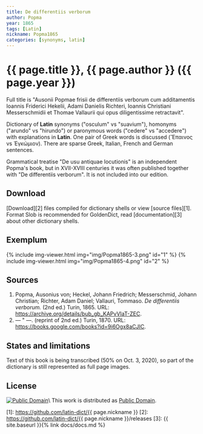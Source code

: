 ```yaml
---
title: De differentiis verborum
author: Popma
year: 1865
tags: [Latin]
nickname: Popma1865
categories: [synonyms, latin]
---
```

# {{ page.title }}, {{ page.author }} ({{ page.year }})

Full title is "Ausonii Popmae frisii de differentiis verborum cum additamentis Ioannis Friderici Hekelii, Adami Danielis Richteri, Ioannis Christiani Messerschmidii et Thomae Vallaurii qui opus diligentissime retractavit".

Dictionary of **Latin** synonyms ("osculum" vs "suavium"), homonyms ("arundo" vs "hirundo") or paronymous words ("cedere" vs "accedere") with explanations in **Latin**. One pair of Greek words is discussed (Ἔπαινος vs Ἐγκώμιον). There are sparse Greek, Italian, French and German sentences.

Grammatical treatise "De usu antiquae locutionis" is an independent Popma's book, but in XVII-XVIII centuries it was often published together with "De differentiis verborum". It is not included into our edition.


## Download

[Download][2] files compiled for dictionary shells or view [source files][1]. Format Slob is recommended for GoldenDict, read [documentation][3] about other dictionary shells.


## Exemplum

{% include img-viewer.html img="img/Popma1865-3.png" id="1" %}
{% include img-viewer.html img="img/Popma1865-4.png" id="2" %}


## Sources

1. Popma, Ausonius von; Heckel, Johann Friedrich; Messerschmid, Johann Christian; Richter, Adam Daniel; Vallauri, Tommaso. _De differentiis verborum._ (2nd ed.) Turin, 1865. URL: <https://archive.org/details/bub_gb_KAPvVIaT-ZEC>.
1. — " —. (reprint of 2nd ed.) Turin, 1870. URL: <https://books.google.com/books?id=9i6Ogx8aCJIC>.

## States and limitations

Text of this book is being transcribed (50% on Oct. 3, 2020), so part of the dictionary is still represented as full page images.


## License

[![Public Domain](https://licensebuttons.net/p/mark/1.0/88x31.png)](http://creativecommons.org/publicdomain/mark/1.0/)\\
This work is distributed as [Public Domain](http://creativecommons.org/publicdomain/mark/1.0/).


[1]: https://github.com/latin-dict/{{ page.nickname }}
[2]: https://github.com/latin-dict/{{ page.nickname }}/releases
[3]: {{ site.baseurl }}{% link docs/docs.md %}
